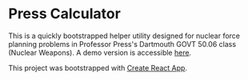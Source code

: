 # Press Calculator

This is a quickly bootstrapped helper utility designed for nuclear force planning problems in Professor Press's Dartmouth GOVT 50.06 class (Nuclear Weapons). A demo version is accessible [here](https://press-calculator.netlify.app/).

This project was bootstrapped with [Create React App](https://github.com/facebook/create-react-app).